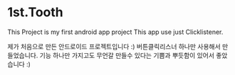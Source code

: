 # 1st.Tooth
This Project is my first android app project
This app use just Clicklistener. 

제가 처음으로 만든 안드로이드 프로젝트입니다 :) 
버튼클릭리스너 하나만 사용해서 만들었습니다. 
기능 하나만 가지고도 무언갈 만들수 있다는 기쁨과 뿌듯함이 있어서 좋았습니다 :)
